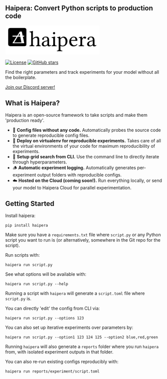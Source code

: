 ## Haipera: Convert Python scripts to production code

<img src="haipera_logo.jpg" alt="Haipera Logo" width="300"/>

[![License](https://img.shields.io/github/license/haipera/haipera)](https://github.com/haipera/haipera/blob/main/LICENSE)
[![GitHub stars](https://img.shields.io/github/stars/haipera/haipera)](https://github.com/haipera/haipera/stargazers)

Find the right parameters and track experiments for your model without all the boilerplate.

[Join our Discord server!](https://discord.gg/UtHcwJzW)


## What is Haipera?

Haipera is an open-source framework to take scripts and make them 'production ready'.

- 🦥 **Config files without any code.** Automatically probes the source code to generate reproducible config files.
- 🐳 **Deploy on virtualenv for reproducible experiments.** Takes care of all the virtual environments of your code for maximum reproducibility of experiments.
- 🤖 **Setup grid search from CLI.** Use the command line to directly iterate through hyperparameters.
- 🪵 **Automatic experiment logging.** Automatically generates per-experiment output folders with reproducible configs.
- ☁️ **Hosted on the Cloud (coming soon!).** Run everything locally, or send your model to Haipera Cloud for parallel experimentation.

## Getting Started

Install haipera:

```
pip install haipera
```

Make sure you have a `requirements.txt` file where `script.py` or any Python script you want to run is (or alternatively, somewhere in the Git repo for the script).

Run scripts with:

```
haipera run script.py
```

See what options will be available with:

```
haipera run script.py --help
```

Running a script with `haipera` will generate a `script.toml` file where `script.py` is. 

You can directly 'edit' the config from CLI via:

```
haipera run script.py --options 123
```

You can also set up iterative experiments over parameters by:

```
haipera run script.py --option1 123 124 125 --option2 blue,red,green
```

Running `haipera` will also generate a `reports` folder where you run `haipera` from, with isolated experiment outputs in that folder.

You can also re-run existing configs reproducibly with:

```
haipera run reports/experiment/script.toml
```
